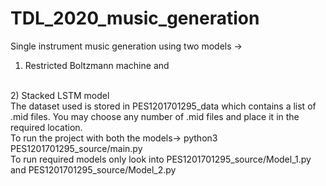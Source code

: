 # TDL_2020_music_generation
Single instrument music generation using two models -> 
<br>
1) Restricted Boltzmann machine and 
<br>
2) Stacked LSTM model
<br>
The dataset used is stored in PES1201701295_data which contains a list of .mid files. You may choose any number of .mid files and place it in the required location.
<br>
To run the project with both the models-> python3 PES1201701295_source/main.py
<br>
To run required models only look into PES1201701295_source/Model_1.py and PES1201701295_source/Model_2.py
